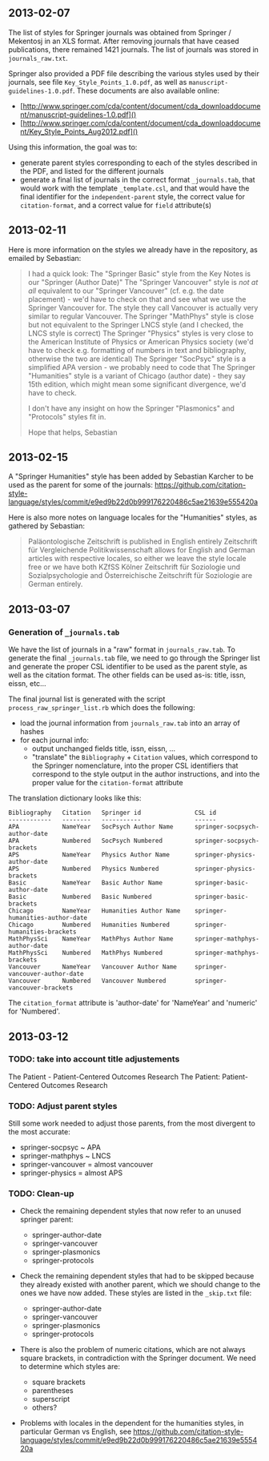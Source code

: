 ## 2013-02-07

The list of styles for Springer journals was obtained from Springer / Mekentosj in an XLS format. After removing journals that have ceased publications, there remained 1421 journals. The list of journals was stored in `journals_raw.txt`.

Springer also provided a PDF file describing the various styles used by their journals, see file `Key_Style_Points_1.0.pdf`, as well as `manuscript-guidelines-1.0.pdf`. These documents are also available online:

- [http://www.springer.com/cda/content/document/cda_downloaddocument/manuscript-guidelines-1.0.pdf]()
- [http://www.springer.com/cda/content/document/cda_downloaddocument/Key_Style_Points_Aug2012.pdf]()

Using this information, the goal was to:

- generate parent styles corresponding to each of the styles described in the PDF, and listed for the different journals
- generate a final list of journals in the correct format `_journals.tab`, that would work with the template `_template.csl`, and that would have the final identifier for the `independent-parent` style, the correct value for `citation-format`, and a correct value for `field` attribute(s)

## 2013-02-11

Here is more information on the styles we already have in the repository, as emailed by Sebastian:

> I had a quick look:
> The "Springer Basic" style from the Key Notes is our "Springer (Author Date)"
> The "Springer Vancouver" style is _not at all_ equivalent to our "Springer Vancouver" (cf. e.g. the date placement) - we'd have to check on that and see what we use the Springer Vancouver for. The style they call Vancouver is actually very similar to regular Vancouver.
> The Springer "MathPhys" style is close but not equivalent to the Springer LNCS style (and I checked, the LNCS style is correct)
> The Springer "Physics" styles is very close to the American Institute of Physics or American Physics society (we'd have to check e.g. formatting of numbers in text and bibliography, otherwise the two are identical)
> The Springer "SocPsyc" style is a simplified APA version - we probably need to code that
> The Springer "Humanities" style is a variant of Chicago (author date) - they say 15th edition, which might mean some significant divergence, we'd have to check.
>
> I don't have any insight on how the Springer "Plasmonics" and "Protocols" styles fit in.
>
> Hope that helps,
> Sebastian


## 2013-02-15

A "Springer Humanities" style has been added by Sebastian Karcher to be used as the parent for some of the journals: https://github.com/citation-style-language/styles/commit/e9ed9b22d0b999176220486c5ae21639e555420a

Here is also more notes on language locales for the "Humanities" styles, as gathered by Sebastian:

> Paläontologische Zeitschrift is published in English entirely
> Zeitschrift für Vergleichende Politikwissenschaft allows for English and
> German articles with respective locales, so either we leave the style
> locale free or we have both
> KZfSS Kölner Zeitschrift für Soziologie und Sozialpsychologie and
> Österreichische Zeitschrift für Soziologie are German entirely.


## 2013-03-07

### Generation of `_journals.tab`

We have the list of journals in a "raw" format in `journals_raw.tab`. To generate the final `_journals.tab` file, we need to go through the Springer list and generate the proper CSL identifier to be used as the parent style, as well as the citation format. The other fields can be used as-is: title, issn, eissn, etc...

The final journal list is generated with the script `process_raw_springer_list.rb` which does the following:

- load the journal information from `journals_raw.tab` into an array of hashes
- for each journal info:
	- output unchanged fields title, issn, eissn, ...
	- "translate" the `Bibliography` + `Citation` values, which correspond to the Springer nomenclature, into the proper CSL identifiers that correspond to the style output in the author instructions, and into the proper value for the `citation-format` attribute

The translation dictionary looks like this:

	Bibliography   Citation   Springer id               CSL id
	------------   --------   -----------               ------
	APA            NameYear   SocPsych Author Name      springer-socpsych-author-date
	APA            Numbered   SocPsych Numbered         springer-socpsych-brackets
	APS            NameYear   Physics Author Name       springer-physics-author-date
	APS            Numbered   Physics Numbered          springer-physics-brackets
	Basic          NameYear   Basic Author Name         springer-basic-author-date
	Basic          Numbered   Basic Numbered            springer-basic-brackets
	Chicago        NameYear   Humanities Author Name    springer-humanities-author-date
	Chicago        Numbered   Humanities Numbered       springer-humanities-brackets
	MathPhysSci    NameYear   MathPhys Author Name      springer-mathphys-author-date
	MathPhysSci    Numbered   MathPhys Numbered         springer-mathphys-brackets
	Vancouver      NameYear   Vancouver Author Name     springer-vancouver-author-date
	Vancouver      Numbered   Vancouver Numbered        springer-vancouver-brackets

The `citation_format` attribute is 'author-date' for 'NameYear' and 'numeric' for 'Numbered'.

## 2013-03-12

### TODO: take into account title adjustements


The Patient - Patient-Centered Outcomes Research	The Patient: Patient-Centered Outcomes Research


### TODO: Adjust parent styles

Still some work needed to adjust those parents, from the most divergent to the most accurate:

- springer-socpsyc ~ APA
- springer-mathphys ~ LNCS
- springer-vancouver = almost vancouver
- springer-physics = almost APS


### TODO: Clean-up

* Check the remaining dependent styles that now refer to an unused springer parent:

	- springer-author-date
	- springer-vancouver
	- springer-plasmonics
	- springer-protocols


* Check the remaining dependent styles that had to be skipped because they already existed with another parent, which we should change to the ones we have now added. These styles are listed in the `_skip.txt` file:

	- springer-author-date
	- springer-vancouver
	- springer-plasmonics
	- springer-protocols


* There is also the problem of numeric citations, which are not always square brackets, in contradiction with the Springer document. We need to determine which styles are:

	- square brackets
	- parentheses
	- superscript
	- others?

* Problems with locales in the dependent for the humanities styles, in particular German vs English, see https://github.com/citation-style-language/styles/commit/e9ed9b22d0b999176220486c5ae21639e555420a
